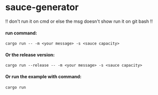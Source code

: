 # sauce-generator
!! don't run it on cmd or else the msg doesn't show
run it on git bash !!
#### run command:
```
cargo run -- -m <your message> -s <sauce capacity>
```
#### Or the release version:
```
cargo run --release -- -m <your message> -s <sauce capacity>
```
#### Or run the example with command:
```
cargo run
```
